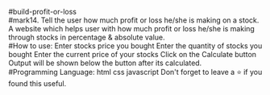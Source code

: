 #build-profit-or-loss
<br>
#mark14.
Tell the user how much profit or loss he/she is making on a stock. A website which helps user with how much profit or loss he/she is making through stocks in percentage & absolute value.
<br>
#How to use:
Enter stocks price you bought
Enter the quantity of stocks you bought
Enter the current price of your stocks
Click on the Calculate button
Output will be shown below the button after its calculated.
<br>
#Programming Language:
html
css
javascript
Don't forget to leave a ⭐ if you found this useful.
